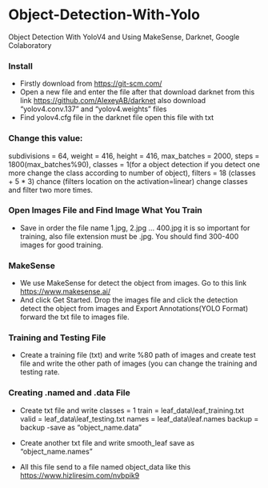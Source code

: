 # Object-Detection-With-Yolo
Object Detection With YoloV4 and Using MakeSense, Darknet, Google Colaboratory

### Install
- Firstly download from https://git-scm.com/
- Open a new file and enter the file after that download darknet from this link https://github.com/AlexeyAB/darknet also download “yolov4.conv.137” and “yolov4.weights” files
- Find yolov4.cfg file in the darknet file open this file with txt

### Change this value:  
subdivisions = 64, weight = 416, height = 416, max_batches = 2000, steps = 1800(max_batches%90),  classes = 1(for a object detection if you detect one more change the class according to number of object), filters = 18 (classes + 5 * 3) chance (filters location on the activation=linear) change classes and filter two more times.

### Open Images File and Find Image What You Train
- Save in order the file name 1.jpg, 2.jpg … 400.jpg it is so important for training, also file extension must be .jpg. You should find 300-400 images for good training.

### MakeSense
- We use MakeSense for detect the object from images. Go to this link https://www.makesense.ai/
- And click Get Started. Drop the images file and click the detection detect the object from images and Export Annotations(YOLO Format) forward the txt file to images file.

### Training and Testing File
- Create a training file (txt) and write %80 path of images and create test file and write the other path of images (you can change the training and testing rate.

### Creating .named and .data File
- Create txt file and write 
classes = 1
train = leaf_data\leaf_training.txt
valid = leaf_data\leaf_testing.txt
names = leaf_data\leaf.names
backup = backup
-save as “object_name.data”

- Create another txt file and write 
smooth_leaf
save as “object_name.names”

- All this file send to a file named object_data like this
https://www.hizliresim.com/nvbpik9

